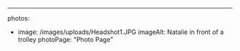 ---

photos:

- image: /images/uploads/Headshot1.JPG
  imageAlt: Natalie in front of a trolley
  photoPage: "Photo Page"
